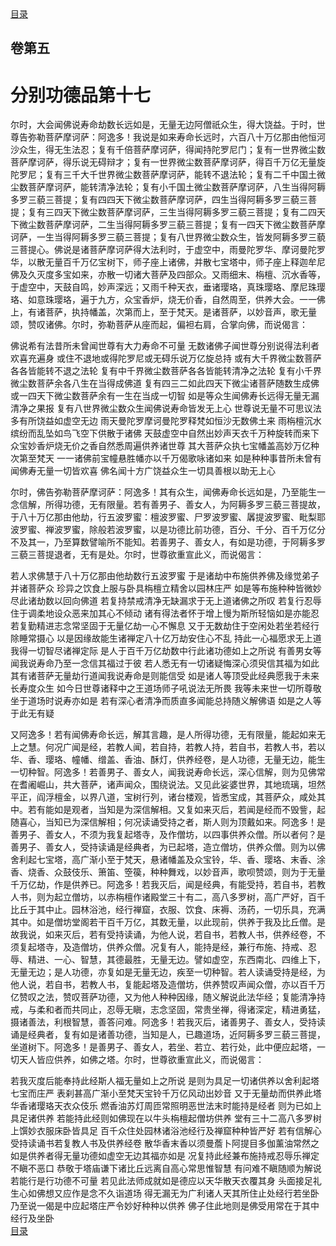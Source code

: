 <div class="menu"><a href="/#/table-of-contents">目录</a></div>
<hgroup>
  <h2>卷第五</h2>
  <h1>分别功德品第十七</h1>
</hgroup>
<p>
  尔时，大会闻佛说寿命劫数长远如是，无量无边阿僧祇众生，得大饶益。于时，世尊告弥勒菩萨摩诃萨：阿逸多！我说是如来寿命长远时，六百八十万亿那由他恒河沙众生，得无生法忍；复有千倍菩萨摩诃萨，得闻持陀罗尼门；复有一世界微尘数菩萨摩诃萨，得乐说无碍辩才；复有一世界微尘数菩萨摩诃萨，得百千万亿无量旋陀罗尼；复有三千大千世界微尘数菩萨摩诃萨，能转不退法轮；复有二千中国土微尘数菩萨摩诃萨，能转清净法轮；复有小千国土微尘数菩萨摩诃萨，八生当得阿耨多罗三藐三菩提；复有四四天下微尘数菩萨摩诃萨，四生当得阿耨多罗三藐三菩提；复有三四天下微尘数菩萨摩诃萨，三生当得阿耨多罗三藐三菩提；复有二四天下微尘数菩萨摩诃萨，二生当得阿耨多罗三藐三菩提；复有一四天下微尘数菩萨摩诃萨，一生当得阿耨多罗三藐三菩提；复有八世界微尘数众生，皆发阿耨多罗三藐三菩提心。佛说是诸菩萨摩诃萨得大法利时，于虚空中，雨曼陀罗华、摩诃曼陀罗华，以散无量百千万亿宝树下，师子座上诸佛，并散七宝塔中，师子座上释迦牟尼佛及久灭度多宝如来，亦散一切诸大菩萨及四部众。又雨细末、栴檀、沉水香等，于虚空中，天鼓自鸣，妙声深远；又雨千种天衣，垂诸璎珞，真珠璎珞、摩尼珠璎珞、如意珠璎珞，遍于九方，众宝香炉，烧无价香，自然周至，供养大会。一一佛上，有诸菩萨，执持幡盖，次第而上，至于梵天。是诸菩萨，以妙音声，歌无量颂，赞叹诸佛。尔时，弥勒菩萨从座而起，偏袒右肩，合掌向佛，而说偈言：
</p>
<div class="commentary">
  <span class="commentary__sentence">佛说希有法</span
  ><span class="commentary__sentence">昔所未曾闻</span
  ><span class="commentary__sentence">世尊有大力</span
  ><span class="commentary__sentence">寿命不可量</span>
  <span class="commentary__sentence">无数诸佛子</span
  ><span class="commentary__sentence">闻世尊分别</span
  ><span class="commentary__sentence">说得法利者</span
  ><span class="commentary__sentence">欢喜充遍身</span>
  <span class="commentary__sentence">或住不退地</span
  ><span class="commentary__sentence">或得陀罗尼</span
  ><span class="commentary__sentence">或无碍乐说</span
  ><span class="commentary__sentence">万亿旋总持</span>
  <span class="commentary__sentence">或有大千界</span
  ><span class="commentary__sentence">微尘数菩萨</span
  ><span class="commentary__sentence">各各皆能转</span
  ><span class="commentary__sentence">不退之法轮</span>
  <span class="commentary__sentence">复有中千界</span
  ><span class="commentary__sentence">微尘数菩萨</span
  ><span class="commentary__sentence">各各皆能转</span
  ><span class="commentary__sentence">清净之法轮</span>
  <span class="commentary__sentence">复有小千界</span
  ><span class="commentary__sentence">微尘数菩萨</span
  ><span class="commentary__sentence">余各八生在</span
  ><span class="commentary__sentence">当得成佛道</span>
  <span class="commentary__sentence">复有四三二</span
  ><span class="commentary__sentence">如此四天下</span
  ><span class="commentary__sentence">微尘诸菩萨</span
  ><span class="commentary__sentence">随数生成佛</span>
  <span class="commentary__sentence">或一四天下</span
  ><span class="commentary__sentence">微尘数菩萨</span
  ><span class="commentary__sentence">余有一生在</span
  ><span class="commentary__sentence">当成一切智</span>
  <span class="commentary__sentence">如是等众生</span
  ><span class="commentary__sentence">闻佛寿长远</span
  ><span class="commentary__sentence">得无量无漏</span
  ><span class="commentary__sentence">清净之果报</span>
  <span class="commentary__sentence">复有八世界</span
  ><span class="commentary__sentence">微尘数众生</span
  ><span class="commentary__sentence">闻佛说寿命</span
  ><span class="commentary__sentence">皆发无上心</span>
  <span class="commentary__sentence">世尊说无量</span
  ><span class="commentary__sentence">不可思议法</span
  ><span class="commentary__sentence">多有所饶益</span
  ><span class="commentary__sentence">如虚空无边</span>
  <span class="commentary__sentence">雨天曼陀罗</span
  ><span class="commentary__sentence">摩诃曼陀罗</span
  ><span class="commentary__sentence">释梵如恒沙</span
  ><span class="commentary__sentence">无数佛土来</span>
  <span class="commentary__sentence">雨栴檀沉水</span
  ><span class="commentary__sentence">缤纷而乱坠</span
  ><span class="commentary__sentence">如鸟飞空下</span
  ><span class="commentary__sentence">供散于诸佛</span>
  <span class="commentary__sentence">天鼓虚空中</span
  ><span class="commentary__sentence">自然出妙声</span
  ><span class="commentary__sentence">天衣千万种</span
  ><span class="commentary__sentence">旋转而来下</span>
  <span class="commentary__sentence">众宝妙香炉</span
  ><span class="commentary__sentence">烧无价之香</span
  ><span class="commentary__sentence">自然悉周遍</span
  ><span class="commentary__sentence">供养诸世尊</span>
  <span class="commentary__sentence">其大菩萨众</span
  ><span class="commentary__sentence">执七宝幡盖</span
  ><span class="commentary__sentence">高妙万亿种</span
  ><span class="commentary__sentence">次第至梵天</span>
  <span class="commentary__sentence">一一诸佛前</span
  ><span class="commentary__sentence">宝幢悬胜幡</span
  ><span class="commentary__sentence">亦以千万偈</span
  ><span class="commentary__sentence">歌咏诸如来</span>
  <span class="commentary__sentence">如是种种事</span
  ><span class="commentary__sentence">昔所未曾有</span
  ><span class="commentary__sentence">闻佛寿无量</span
  ><span class="commentary__sentence">一切皆欢喜</span>
  <span class="commentary__sentence">佛名闻十方</span
  ><span class="commentary__sentence">广饶益众生</span
  ><span class="commentary__sentence">一切具善根</span
  ><span class="commentary__sentence">以助无上心</span>
</div>
<p>
  尔时，佛告弥勒菩萨摩诃萨：阿逸多！其有众生，闻佛寿命长远如是，乃至能生一念信解，所得功德，无有限量。若有善男子、善女人，为阿耨多罗三藐三菩提故，于八十万亿那由他劫，行五波罗蜜：檀波罗蜜、尸罗波罗蜜、羼提波罗蜜、毗梨耶波罗蜜、禅波罗蜜，除般若波罗蜜，以是功德比前功德，百分、千分、百千万亿分不及其一，乃至算数譬喻所不能知。若善男子、善女人，有如是功德，于阿耨多罗三藐三菩提退者，无有是处。尔时，世尊欲重宣此义，而说偈言：
</p>
<div class="commentary">
  <span class="commentary__sentence">若人求佛慧</span
  ><span class="commentary__sentence">于八十万亿</span
  ><span class="commentary__sentence">那由他劫数</span
  ><span class="commentary__sentence">行五波罗蜜</span>
  <span class="commentary__sentence">于是诸劫中</span
  ><span class="commentary__sentence">布施供养佛</span
  ><span class="commentary__sentence">及缘觉弟子</span
  ><span class="commentary__sentence">并诸菩萨众</span>
  <span class="commentary__sentence">珍异之饮食</span
  ><span class="commentary__sentence">上服与卧具</span
  ><span class="commentary__sentence">栴檀立精舍</span
  ><span class="commentary__sentence">以园林庄严</span>
  <span class="commentary__sentence">如是等布施</span
  ><span class="commentary__sentence">种种皆微妙</span
  ><span class="commentary__sentence">尽此诸劫数</span
  ><span class="commentary__sentence">以回向佛道</span>
  <span class="commentary__sentence">若复持禁戒</span
  ><span class="commentary__sentence">清净无缺漏</span
  ><span class="commentary__sentence">求于无上道</span
  ><span class="commentary__sentence">诸佛之所叹</span>
  <span class="commentary__sentence">若复行忍辱</span
  ><span class="commentary__sentence">住于调柔地</span
  ><span class="commentary__sentence">设众恶来加</span
  ><span class="commentary__sentence">其心不倾动</span>
  <span class="commentary__sentence">诸有得法者</span
  ><span class="commentary__sentence">怀于增上慢</span
  ><span class="commentary__sentence">为斯所轻恼</span
  ><span class="commentary__sentence">如是亦能忍</span>
  <span class="commentary__sentence">若复勤精进</span
  ><span class="commentary__sentence">志念常坚固</span
  ><span class="commentary__sentence">于无量亿劫</span
  ><span class="commentary__sentence">一心不懈息</span>
  <span class="commentary__sentence">又于无数劫</span
  ><span class="commentary__sentence">住于空闲处</span
  ><span class="commentary__sentence">若坐若经行</span
  ><span class="commentary__sentence">除睡常摄心</span>
  <span class="commentary__sentence">以是因缘故</span
  ><span class="commentary__sentence">能生诸禅定</span
  ><span class="commentary__sentence">八十亿万劫</span
  ><span class="commentary__sentence">安住心不乱</span>
  <span class="commentary__sentence">持此一心福</span
  ><span class="commentary__sentence">愿求无上道</span
  ><span class="commentary__sentence">我得一切智</span
  ><span class="commentary__sentence">尽诸禅定际</span>
  <span class="commentary__sentence">是人于百千</span
  ><span class="commentary__sentence">万亿劫数中</span
  ><span class="commentary__sentence">行此诸功德</span
  ><span class="commentary__sentence">如上之所说</span>
  <span class="commentary__sentence">有善男女等</span
  ><span class="commentary__sentence">闻我说寿命</span
  ><span class="commentary__sentence">乃至一念信</span
  ><span class="commentary__sentence">其福过于彼</span>
  <span class="commentary__sentence">若人悉无有</span
  ><span class="commentary__sentence">一切诸疑悔</span
  ><span class="commentary__sentence">深心须臾信</span
  ><span class="commentary__sentence">其福为如此</span>
  <span class="commentary__sentence">其有诸菩萨</span
  ><span class="commentary__sentence">无量劫行道</span
  ><span class="commentary__sentence">闻我说寿命</span
  ><span class="commentary__sentence">是则能信受</span>
  <span class="commentary__sentence">如是诸人等</span
  ><span class="commentary__sentence">顶受此经典</span
  ><span class="commentary__sentence">愿我于未来</span
  ><span class="commentary__sentence">长寿度众生</span>
  <span class="commentary__sentence">如今日世尊</span
  ><span class="commentary__sentence">诸释中之王</span
  ><span class="commentary__sentence">道场师子吼</span
  ><span class="commentary__sentence">说法无所畏</span>
  <span class="commentary__sentence">我等未来世</span
  ><span class="commentary__sentence">一切所尊敬</span
  ><span class="commentary__sentence">坐于道场时</span
  ><span class="commentary__sentence">说寿亦如是</span>
  <span class="commentary__sentence">若有深心者</span
  ><span class="commentary__sentence">清净而质直</span
  ><span class="commentary__sentence">多闻能总持</span
  ><span class="commentary__sentence">随义解佛语</span>
  <span class="commentary__sentence">如是之人等</span
  ><span class="commentary__sentence">于此无有疑</span>
</div>
<p>
  又阿逸多！若有闻佛寿命长远，解其言趣，是人所得功德，无有限量，能起如来无上之慧。何况广闻是经，若教人闻，若自持，若教人持，若自书，若教人书，若以华、香、璎珞、幢幡、缯盖、香油、酥灯，供养经卷，是人功德，无量无边，能生一切种智。阿逸多！若善男子、善女人，闻我说寿命长远，深心信解，则为见佛常在耆阇崛山，共大菩萨，诸声闻众，围绕说法。又见此娑婆世界，其地琉璃，坦然平正，阎浮檀金，以界八道，宝树行列，诸台楼观，皆悉宝成，其菩萨众，咸处其中。若有能如是观者，当知是为深信解相。又复如来灭后，若闻是经而不毁訾，起随喜心，当知已为深信解相；何况读诵受持之者，斯人则为顶戴如来。阿逸多！是善男子、善女人，不须为我复起塔寺，及作僧坊，以四事供养众僧。所以者何？是善男子、善女人，受持读诵是经典者，为已起塔，造立僧坊，供养众僧。则为以佛舍利起七宝塔，高广渐小至于梵天，悬诸幡盖及众宝铃，华、香、璎珞、末香、涂香、烧香、众鼓伎乐、箫笛、箜篌，种种舞戏，以妙音声，歌呗赞颂，则为于无量千万亿劫，作是供养已。阿逸多！若我灭后，闻是经典，有能受持，若自书，若教人书，则为起立僧坊，以赤栴檀作诸殿堂三十有二，高八多罗树，高广严好，百千比丘于其中止。园林浴池，经行禅窟，衣服、饮食、床褥、汤药，一切乐具，充满其中。如是僧坊堂阁若干百千万亿，其数无量，以此现前，供养于我及比丘僧。是故我说，如来灭后，若有受持读诵，为他人说，若自书，若教人书，供养经卷，不须复起塔寺，及造僧坊，供养众僧。况复有人，能持是经，兼行布施、持戒、忍辱、精进、一心、智慧，其德最胜，无量无边。譬如虚空，东西南北、四维上下，无量无边；是人功德，亦复如是无量无边，疾至一切种智。若人读诵受持是经，为他人说，若自书，若教人书，复能起塔及造僧坊，供养赞叹声闻众僧，亦以百千万亿赞叹之法，赞叹菩萨功德，又为他人种种因缘，随义解说此法华经；复能清净持戒，与柔和者而共同止，忍辱无瞋，志念坚固，常贵坐禅，得诸深定，精进勇猛，摄诸善法，利根智慧，善答问难。阿逸多！若我灭后，诸善男子、善女人，受持读诵是经典者，复有如是诸善功德，当知是人，已趣道场，近阿耨多罗三藐三菩提，坐道树下。阿逸多！是善男子、善女人，若坐、若立、若行处，此中便应起塔，一切天人皆应供养，如佛之塔。尔时，世尊欲重宣此义，而说偈言：
</p>
<div class="commentary">
  <span class="commentary__sentence">若我灭度后</span
  ><span class="commentary__sentence">能奉持此经</span
  ><span class="commentary__sentence">斯人福无量</span
  ><span class="commentary__sentence">如上之所说</span>
  <span class="commentary__sentence">是则为具足</span
  ><span class="commentary__sentence">一切诸供养</span
  ><span class="commentary__sentence">以舍利起塔</span
  ><span class="commentary__sentence">七宝而庄严</span>
  <span class="commentary__sentence">表刹甚高广</span
  ><span class="commentary__sentence">渐小至梵天</span
  ><span class="commentary__sentence">宝铃千万亿</span
  ><span class="commentary__sentence">风动出妙音</span>
  <span class="commentary__sentence">又于无量劫</span
  ><span class="commentary__sentence">而供养此塔</span
  ><span class="commentary__sentence">华香诸璎珞</span
  ><span class="commentary__sentence">天衣众伎乐</span>
  <span class="commentary__sentence">燃香油苏灯</span
  ><span class="commentary__sentence">周匝常照明</span
  ><span class="commentary__sentence">恶世法末时</span
  ><span class="commentary__sentence">能持是经者</span>
  <span class="commentary__sentence">则为已如上</span
  ><span class="commentary__sentence">具足诸供养</span>
  <span class="commentary__sentence">若能持此经</span
  ><span class="commentary__sentence">则如佛现在</span
  ><span class="commentary__sentence">以牛头栴檀</span
  ><span class="commentary__sentence">起僧坊供养</span>
  <span class="commentary__sentence">堂有三十二</span
  ><span class="commentary__sentence">高八多罗树</span
  ><span class="commentary__sentence">上馔妙衣服</span
  ><span class="commentary__sentence">床卧皆具足</span>
  <span class="commentary__sentence">百千众住处</span
  ><span class="commentary__sentence">园林诸浴池</span
  ><span class="commentary__sentence">经行及禅窟</span
  ><span class="commentary__sentence">种种皆严好</span>
  <span class="commentary__sentence">若有信解心</span
  ><span class="commentary__sentence">受持读诵书</span
  ><span class="commentary__sentence">若复教人书</span
  ><span class="commentary__sentence">及供养经卷</span>
  <span class="commentary__sentence">散华香末香</span
  ><span class="commentary__sentence">以须曼薝卜</span
  ><span class="commentary__sentence">阿提目多伽</span
  ><span class="commentary__sentence">薰油常然之</span>
  <span class="commentary__sentence">如是供养者</span
  ><span class="commentary__sentence">得无量功德</span
  ><span class="commentary__sentence">如虚空无边</span
  ><span class="commentary__sentence">其福亦如是</span>
  <span class="commentary__sentence">况复持此经</span
  ><span class="commentary__sentence">兼布施持戒</span
  ><span class="commentary__sentence">忍辱乐禅定</span
  ><span class="commentary__sentence">不瞋不恶口</span>
  <span class="commentary__sentence">恭敬于塔庙</span
  ><span class="commentary__sentence">谦下诸比丘</span
  ><span class="commentary__sentence">远离自高心</span
  ><span class="commentary__sentence">常思惟智慧</span>
  <span class="commentary__sentence">有问难不瞋</span
  ><span class="commentary__sentence">随顺为解说</span
  ><span class="commentary__sentence">若能行是行</span
  ><span class="commentary__sentence">功德不可量</span>
  <span class="commentary__sentence">若见此法师</span
  ><span class="commentary__sentence">成就如是德</span
  ><span class="commentary__sentence">应以天华散</span
  ><span class="commentary__sentence">天衣覆其身</span>
  <span class="commentary__sentence">头面接足礼</span
  ><span class="commentary__sentence">生心如佛想</span
  ><span class="commentary__sentence">又应作是念</span
  ><span class="commentary__sentence">不久诣道场</span>
  <span class="commentary__sentence">得无漏无为</span
  ><span class="commentary__sentence">广利诸人天</span
  ><span class="commentary__sentence">其所住止处</span
  ><span class="commentary__sentence">经行若坐卧</span>
  <span class="commentary__sentence">乃至说一偈</span
  ><span class="commentary__sentence">是中应起塔</span
  ><span class="commentary__sentence">庄严令妙好</span
  ><span class="commentary__sentence">种种以供养</span>
  <span class="commentary__sentence">佛子住此地</span
  ><span class="commentary__sentence">则是佛受用</span
  ><span class="commentary__sentence">常在于其中</span
  ><span class="commentary__sentence">经行及坐卧</span>
</div>
<div class="menu"><a href="/#/table-of-contents">目录</a></div>
